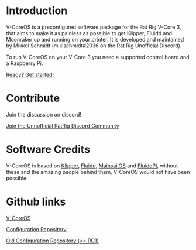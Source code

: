 # Introduction
V-CoreOS is a preconfigured software package for the Rat Rig V-Core 3, that aims to make it as painless as possible to get Klipper, Fluidd and Moonraker up and running on your printer. It is developed and maintained by Mikkel Schmidt (miklschmidt#2036 on the Rat Rig Unofficial Discord).

To run V-CoreOS on your V-Core 3 you need a supported control board and a Raspberry Pi.

[Ready? Get started!](installation.md ':class=button')

# Contribute
Join the discussion on discord!

[Join the Unnofficial RatRig Discord Community](https://discord.gg/D62e8XNeYa ':class=button')
# Software Credits

V-CoreOS is based on [Klipper](https://www.klipper3d.org/), [Fluidd](https://docs.fluidd.xyz/), [MainsailOS](https://github.com/raymondh2/MainsailOS) and [FluiddPi](https://github.com/cadriel/FluiddPI), without these and the amazing people behind them, V-CoreOS would not have been possible.

# Github links
[V-CoreOS](https://github.com/rat-rig/v-coreos/)

[Configuration Repository](https://github.com/rat-os/ratos-configuration)

[Old Configuration Repository (<= RC1)](https://github.com/Rat-Rig/v-core-3-klipper-config)